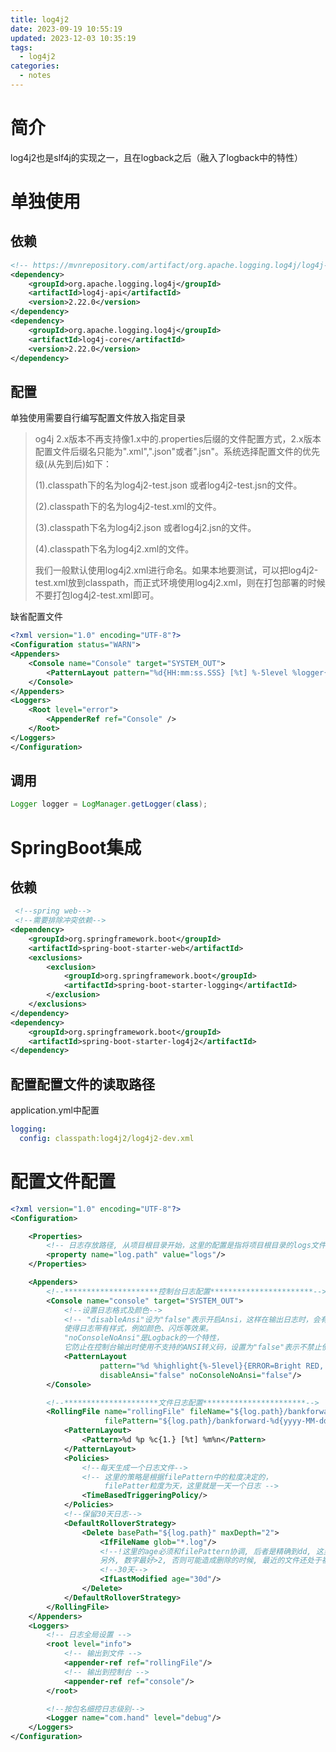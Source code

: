 ```yaml
---
title: log4j2
date: 2023-09-19 10:55:19
updated: 2023-12-03 10:35:19
tags:
  - log4j2
categories:
  - notes
---
```


# 简介

log4j2也是slf4j的实现之一，且在logback之后（融入了logback中的特性）

# 单独使用

## 依赖

```xml
<!-- https://mvnrepository.com/artifact/org.apache.logging.log4j/log4j-core -->
<dependency>
    <groupId>org.apache.logging.log4j</groupId>
    <artifactId>log4j-api</artifactId>
    <version>2.22.0</version>
</dependency>
<dependency>
    <groupId>org.apache.logging.log4j</groupId>
    <artifactId>log4j-core</artifactId>
    <version>2.22.0</version>
</dependency>
```

## 配置

单独使用需要自行编写配置文件放入指定目录

> og4j 2.x版本不再支持像1.x中的.properties后缀的文件配置方式，2.x版本配置文件后缀名只能为".xml",".json"或者".jsn"。系统选择配置文件的优先级(从先到后)如下：
>
> (1).classpath下的名为log4j2-test.json 或者log4j2-test.jsn的文件。
>
> (2).classpath下的名为log4j2-test.xml的文件。
>
> (3).classpath下名为log4j2.json 或者log4j2.jsn的文件。
>
> (4).classpath下名为log4j2.xml的文件。
>
> 我们一般默认使用log4j2.xml进行命名。如果本地要测试，可以把log4j2-test.xml放到classpath，而正式环境使用log4j2.xml，则在打包部署的时候不要打包log4j2-test.xml即可。

缺省配置文件

```xml
<?xml version="1.0" encoding="UTF-8"?>
<Configuration status="WARN">
<Appenders>
    <Console name="Console" target="SYSTEM_OUT">
        <PatternLayout pattern="%d{HH:mm:ss.SSS} [%t] %-5level %logger{36} - %msg%n" />
    </Console>
</Appenders>
<Loggers>
    <Root level="error">
        <AppenderRef ref="Console" />
    </Root>
</Loggers>
</Configuration>
```

## 调用

```java
Logger logger = LogManager.getLogger(class);
```

# SpringBoot集成

## 依赖

```xml
 <!--spring web-->
 <!--需要排除冲突依赖-->
<dependency>
    <groupId>org.springframework.boot</groupId>
    <artifactId>spring-boot-starter-web</artifactId>
    <exclusions>
        <exclusion>
            <groupId>org.springframework.boot</groupId>
            <artifactId>spring-boot-starter-logging</artifactId>
        </exclusion>
    </exclusions>
</dependency>
<dependency>
    <groupId>org.springframework.boot</groupId>
    <artifactId>spring-boot-starter-log4j2</artifactId>
</dependency>
```



## 配置配置文件的读取路径

application.yml中配置

```yml
logging:
  config: classpath:log4j2/log4j2-dev.xml
```

# 配置文件配置

```xml
<?xml version="1.0" encoding="UTF-8"?>
<Configuration>

    <Properties>
        <!-- 日志存放路径, 从项目根目录开始，这里的配置是指将项目根目录的logs文件夹作为日志存放路径-->
        <property name="log.path" value="logs"/>
    </Properties>

    <Appenders>
        <!--*********************控制台日志配置***********************-->
        <Console name="console" target="SYSTEM_OUT">
            <!--设置日志格式及颜色-->
            <!-- "disableAnsi"设为"false"表示开启Ansi，这样在输出日志时，会有ANSI转义码，
            使得日志带有样式，例如颜色、闪烁等效果。
            "noConsoleNoAnsi"是Logback的一个特性，
            它防止在控制台输出时使用不支持的ANSI转义码，设置为"false"表示不禁止使用。 -->
            <PatternLayout
                    pattern="%d %highlight{%-5level}{ERROR=Bright RED, WARN=Bright Yellow, INFO=Bright White, DEBUG=Bright Cyan, TRACE=Bright White} %style{[%t]}{bright,magenta} %style{%c{1.}.%M(%L)}{cyan}: %msg%n"
                    disableAnsi="false" noConsoleNoAnsi="false"/>
        </Console>

        <!--*********************文件日志配置***********************-->
        <RollingFile name="rollingFile" fileName="${log.path}/bankforward.log"
                     filePattern="${log.path}/bankforward-%d{yyyy-MM-dd}.log">
            <PatternLayout>
                <Pattern>%d %p %c{1.} [%t] %m%n</Pattern>
            </PatternLayout>
            <Policies>
                <!--每天生成一个日志文件-->
                <!-- 这里的策略是根据filePattern中的粒度决定的，
                     filePatter粒度为天，这里就是一天一个日志 -->
                <TimeBasedTriggeringPolicy/>
            </Policies>
            <!--保留30天日志-->
            <DefaultRolloverStrategy>
                <Delete basePath="${log.path}" maxDepth="2">
                    <IfFileName glob="*.log"/>
                    <!--!这里的age必须和filePattern协调, 后者是精确到dd, 这里就要写成xd, xD就不起作用
                    另外, 数字最好>2, 否则可能造成删除的时候, 最近的文件还处于被占用状态,导致删除不成功!-->
                    <!--30天-->
                    <IfLastModified age="30d"/>
                </Delete>
            </DefaultRolloverStrategy>
        </RollingFile>
    </Appenders>
    <Loggers>
        <!-- 日志全局设置 -->
        <root level="info">
            <!-- 输出到文件 -->
            <appender-ref ref="rollingFile"/>
            <!-- 输出到控制台 -->
            <appender-ref ref="console"/>
        </root>

        <!--按包名细控日志级别-->
        <Logger name="com.hand" level="debug"/>
    </Loggers>
</Configuration>

```



